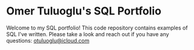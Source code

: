 # Omer Tuluoglu's SQL Portfolio

Welcome to my SQL portfolio! This code repository contains examples of SQL I've written. Please take a look and reach out if you have any questions:
otuluoglu@icloud.com
